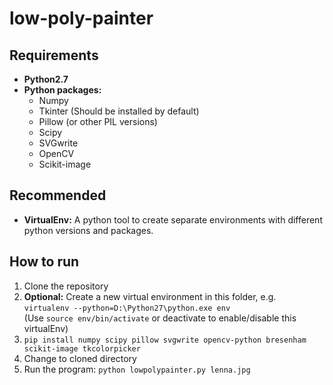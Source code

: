 # low-poly-painter
## Requirements
* **Python2.7**
* **Python packages:**
    * Numpy
	* Tkinter (Should be installed by default)
	* Pillow (or other PIL versions)
	* Scipy
	* SVGwrite
	* OpenCV
	* Scikit-image

## Recommended
* **VirtualEnv:** A python tool to create separate environments with different python versions and packages.

## How to run
1. Clone the repository
2. **Optional:** Create a new virtual environment in this folder, e.g.  
`virtualenv --python=D:\Python27\python.exe env`  
(Use `source env/bin/activate` or deactivate to enable/disable this virtualEnv)
3. `pip install numpy scipy pillow svgwrite opencv-python bresenham scikit-image tkcolorpicker`
4. Change to cloned directory  
5. Run the program: `python lowpolypainter.py lenna.jpg`
